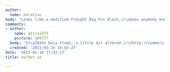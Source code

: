 ```yaml
---
author:
  name: maratino
body: "Looks like a modified Freight Big Pro Black.\r\nDoes anybody know this Font?\r\nhttp://kerber.se/"
comments:
- author:
    name: akira1975
    picture: 109727
  body: "It\u2019s Dala Floda, a little bit altered.\r\nhttp://commercialtype.com/typefaces/dala_floda"
  created: '2013-03-16 18:03:27'
date: '2013-03-16 17:42:17'
title: kerber.se

---
```

